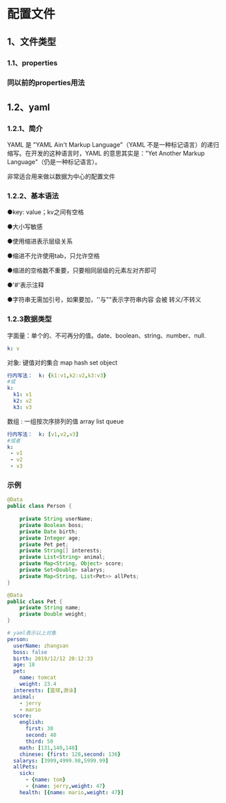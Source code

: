 # 配置文件

 ##  1、文件类型 

### 1.1、properties 

### 同以前的properties用法

##  1.2、yaml 

 ### 1.2.1、简介 

YAML 是 "YAML Ain't Markup Language"（YAML 不是一种标记语言）的递归缩写。在开发的这种语言时，YAML 的意思其实是："Yet Another Markup Language"（仍是一种标记语言）。 



非常适合用来做以数据为中心的配置文件



### 1.2.2、基本语法 

●key: value；kv之间有空格

●大小写敏感

●使用缩进表示层级关系

●缩进不允许使用tab，只允许空格

●缩进的空格数不重要，只要相同层级的元素左对齐即可

●'#'表示注释

●字符串无需加引号，如果要加，''与""表示字符串内容 会被 转义/不转义



  

### 1.2.3数据类型

​	字面量：单个的、不可再分的值。date、boolean、string、number、null.

```yaml
k: v
```

 对象: 键值对的集合 map hash set object

```yaml
行内写法：  k: {k1:v1,k2:v2,k3:v3}
#或
k: 
  k1: v1
  k2: v2
  k3: v3
```





数组 : 一组按次序排列的值 array list queue



```yaml
行内写法：  k: [v1,v2,v3]
#或者
k:
 - v1
 - v2
 - v3
```

### 示例

```java
@Data
public class Person {
	
	private String userName;
	private Boolean boss;
	private Date birth;
	private Integer age;
	private Pet pet;
	private String[] interests;
	private List<String> animal;
	private Map<String, Object> score;
	private Set<Double> salarys;
	private Map<String, List<Pet>> allPets;
}

@Data
public class Pet {
	private String name;
	private Double weight;
}
```



```yaml
# yaml表示以上对象
person:
  userName: zhangsan
  boss: false
  birth: 2019/12/12 20:12:33
  age: 18
  pet: 
    name: tomcat
    weight: 23.4
  interests: [篮球,游泳]
  animal: 
    - jerry
    - mario
  score:
    english: 
      first: 30
      second: 40
      third: 50
    math: [131,140,148]
    chinese: {first: 128,second: 136}
  salarys: [3999,4999.98,5999.99]
  allPets:
    sick:
      - {name: tom}
      - {name: jerry,weight: 47}
    health: [{name: mario,weight: 47}]
```

